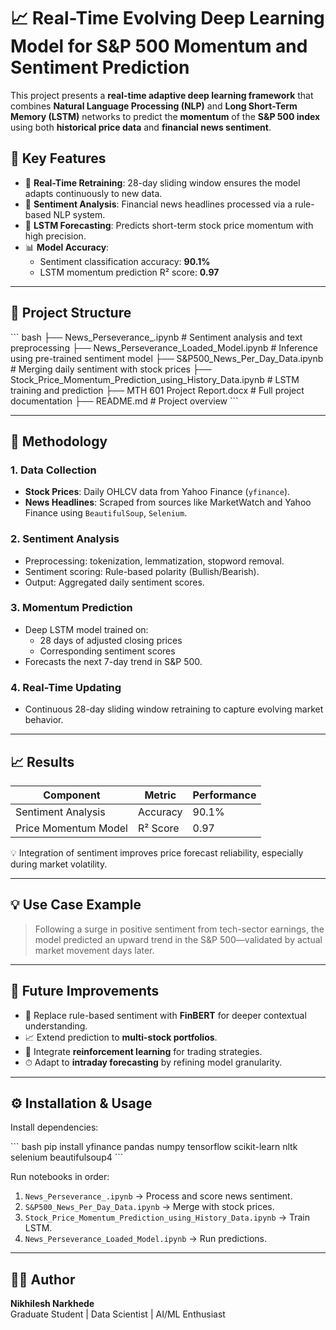 # 📈 Real-Time Evolving Deep Learning Model for S&P 500 Momentum and Sentiment Prediction

This project presents a **real-time adaptive deep learning framework** that combines **Natural Language Processing (NLP)** and **Long Short-Term Memory (LSTM)** networks to predict the **momentum** of the **S&P 500 index** using both **historical price data** and **financial news sentiment**.

## 📌 Key Features

- 🔄 **Real-Time Retraining**: 28-day sliding window ensures the model adapts continuously to new data.
- 💬 **Sentiment Analysis**: Financial news headlines processed via a rule-based NLP system.
- 🧠 **LSTM Forecasting**: Predicts short-term stock price momentum with high precision.
- 📊 **Model Accuracy**:
  - Sentiment classification accuracy: **90.1%**
  - LSTM momentum prediction R² score: **0.97**

---

## 📂 Project Structure

\`\`\` bash
├── News_Perseverance_.ipynb               # Sentiment analysis and text preprocessing
├── News_Perseverance_Loaded_Model.ipynb   # Inference using pre-trained sentiment model
├── S&P500_News_Per_Day_Data.ipynb         # Merging daily sentiment with stock prices
├── Stock_Price_Momentum_Prediction_using_History_Data.ipynb # LSTM training and prediction
├── MTH 601 Project Report.docx            # Full project documentation
├── README.md                              # Project overview
\`\`\`

---

## 🧪 Methodology

### 1. **Data Collection**
- **Stock Prices**: Daily OHLCV data from Yahoo Finance (`yfinance`).
- **News Headlines**: Scraped from sources like MarketWatch and Yahoo Finance using `BeautifulSoup`, `Selenium`.

### 2. **Sentiment Analysis**
- Preprocessing: tokenization, lemmatization, stopword removal.
- Sentiment scoring: Rule-based polarity (Bullish/Bearish).
- Output: Aggregated daily sentiment scores.

### 3. **Momentum Prediction**
- Deep LSTM model trained on:
  - 28 days of adjusted closing prices
  - Corresponding sentiment scores
- Forecasts the next 7-day trend in S&P 500.

### 4. **Real-Time Updating**
- Continuous 28-day sliding window retraining to capture evolving market behavior.

---

## 📈 Results

| Component            | Metric    | Performance |
|----------------------|-----------|-------------|
| Sentiment Analysis   | Accuracy  | 90.1%       |
| Price Momentum Model | R² Score  | 0.97        |

💡 Integration of sentiment improves price forecast reliability, especially during market volatility.

---

## 💡 Use Case Example

> Following a surge in positive sentiment from tech-sector earnings, the model predicted an upward trend in the S&P 500—validated by actual market movement days later.

---

## 🔭 Future Improvements

- 🧠 Replace rule-based sentiment with **FinBERT** for deeper contextual understanding.
- 📈 Extend prediction to **multi-stock portfolios**.
- 🤖 Integrate **reinforcement learning** for trading strategies.
- ⏱ Adapt to **intraday forecasting** by refining model granularity.

---

## ⚙️ Installation & Usage

Install dependencies:

\`\`\` bash
pip install yfinance pandas numpy tensorflow scikit-learn nltk selenium beautifulsoup4
\`\`\`

Run notebooks in order:

1. `News_Perseverance_.ipynb` → Process and score news sentiment.
2. `S&P500_News_Per_Day_Data.ipynb` → Merge with stock prices.
3. `Stock_Price_Momentum_Prediction_using_History_Data.ipynb` → Train LSTM.
4. `News_Perseverance_Loaded_Model.ipynb` → Run predictions.

---

## 👨‍💻 Author

**Nikhilesh Narkhede**  
Graduate Student | Data Scientist | AI/ML Enthusiast

